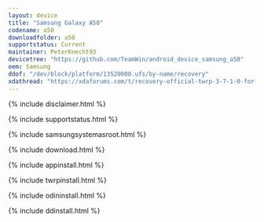 ```yaml
---
layout: device
title: "Samsung Galaxy A50"
codename: a50
downloadfolder: a50
supportstatus: Current
maintainer: PeterKnecht93
devicetree: "https://github.com/TeamWin/android_device_samsung_a50"
oem: Samsung
ddof: "/dev/block/platform/13520000.ufs/by-name/recovery"
xdathread: "https://xdaforums.com/t/recovery-official-twrp-3-7-1-0-for-the-galaxy-a50.4735158"
---
```


{% include disclaimer.html %}

{% include supportstatus.html %}

{% include samsungsystemasroot.html %}

{% include download.html %}

{% include appinstall.html %}

{% include twrpinstall.html %}

{% include odininstall.html %}

{% include ddinstall.html %}
